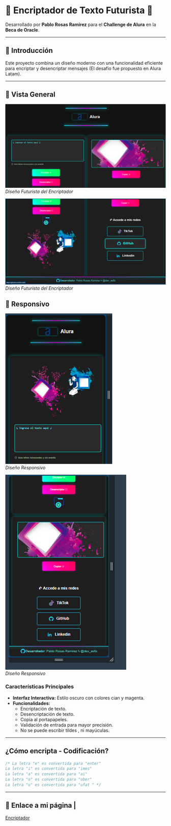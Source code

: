 # 🌟 **Encriptador de Texto Futurista** 🌟

Desarrollado por **Pablo Rosas Ramírez** para el **Challenge de Alura** en la **Beca de Oracle**.

---

## 📜 **Introducción**

Este proyecto combina un diseño moderno con una funcionalidad eficiente para encriptar y desencriptar mensajes (El desafio fue propuesto en Alura Latam). 

---

## 🚀 **Vista General**

![Encriptador de Texto](/capturas/Captura1.png)  
*Diseño Futurista del Encriptador*

![Encriptador de Texto](/capturas/Captura2.png)  
*Diseño Futurista del Encriptador*

## 🚀 **Responsivo**
![Encriptador de Texto](/capturas/Captura3.png)  
*Diseño Responsivo*

![Encriptador de Texto](/capturas/Captura4.png)  
*Diseño Responsivo*

### **Características Principales**

- **Interfaz Interactiva:** Estilo oscuro con colores cian y magenta.
- **Funcionalidades:**
  - Encriptación de texto.
  - Desencriptación de texto.
  - Copia al portapapeles.
  - Validación de entrada para mayor precisión.
  - No se puede escribir tildes , ni mayúculas.

---

## ¿Cómo encripta - Codificación?

```javascript
/* La letra "e" es convertida para "enter"
La letra "i" es convertida para "imes"
La letra "a" es convertida para "ai"
La letra "o" es convertida para "ober"
La letra "u" es convertida para "ufat " */
```
---

## 🚀 Enlace a mi página |

[Encriptador](https://encriptador-sigma-khaki.vercel.app/)

